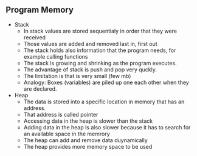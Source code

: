 ## Program Memory

- Stack
    - In stack values are stored sequentialy in order that they were received
    - Those values are added and removed last in, first out
    - The stack holds also information that the program needs, for example calling functions
    - The stack is growing and shrinking as the program executes. 
    - The advantage of stack is push and pop very quckly. 
    - The limitation is that is very small (few mb)
    - Analogy: Boxes (variables) are piled up one each other when they are declared. 
- Heap
    - The data is stored into a specific location in memory that has an address.
    - That address is called pointer
    - Accessing data in the heap is slower than the stack
    - Adding data in the heap is also slower because it has to search for an available space in the memrory
    - The heap can add and remove data duynamically 
    - The heap provides more memory space to be used
